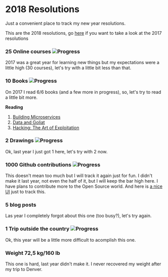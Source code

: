 # 2018 Resolutions
Just a convenient place to track my new year resolutions.

This are the 2018 resolutions, go [here](/archive/resolutions2017.md) if you want to take a look at the 2017 resolutions

### 25 Online courses ![Progress](http://progressed.io/bar/0)
2017 was a great year for learning new things but my expectations were a little high (30 courses), let's try with a little bit less than that.

### 10 Books ![Progress](http://progressed.io/bar/0)
On 2017 I read 6/6 books (and a few more in progress), so, let's try to read a little bit more.

**Reading**

1. [Building Microservices][book1]
2. [Data and Goliat][book2]
3. [Hacking: The Art of Exploitation][book3]

### 2 Drawings ![Progress](http://progressed.io/bar/0)
Ok, last year I just got 1 here, let's try with 2 now.

### 1000 Github contributions ![Progress](http://progressed.io/bar/0)
This doesn't mean too much but I will track it again just for fun. I didn't make it last year, not even the half of it, but I will keep the bar high here. I have plans to contribute more to the Open Source world. And here is [a nice UI][githubui] just to track this.

### 5 blog posts
Las year I completely forgot about this one (too busy?), let's try again.

### 1 Trip outside the country ![Progress](http://progressed.io/bar/0)
Ok, this year will be a little more difficult to acomplish this one.

### Weight 72,5 kg/160 lb
This one is hard, last year didn't make it. I never recovered my weight after my trip to Denver.

[book1]: https://www.safaribooksonline.com/library/view/building-microservices/9781491950340
[book2]: https://www.amazon.es/Data-Goliath-Battles-Collect-Control/dp/039335217X
[book3]: https://www.goodreads.com/book/show/20329201-hacking

[githubui]: https://github.com/gepser?tab=overview&from=2018-12-01&to=2018-12-31
